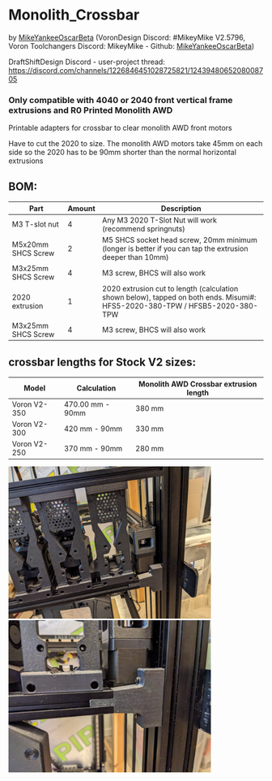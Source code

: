 # Monolith_Crossbar
by [MikeYankeeOscarBeta](https://github.com/MikeYankeeOscarBeta/) (VoronDesign Discord: #MikeyMike V2.5796, Voron Toolchangers Discord: MikeyMike - Github: [MikeYankeeOscarBeta](https://github.com/MikeYankeeOscarBeta/StealthChanger))


DraftShiftDesign Discord - user-project thread:    https://discord.com/channels/1226846451028725821/1243948065208008705

### Only compatible with 4040 or 2040 front vertical frame extrusions and R0 Printed Monolith AWD

Printable adapters for crossbar to clear monolith AWD front motors

Have to cut the 2020 to size.
The monolith AWD motors take 45mm on each side so the 2020 has to be 90mm shorter than the normal horizontal extrusions

## BOM:
| Part                        | Amount    | Description                                                                                              |
|-----------------------------|-----------|----------------------------------------------------------------------------------------------------------|
| M3 T-slot nut               | 4         | Any M3 2020 T-Slot Nut will work (recommend springnuts)                                                  |
| M5x20mm SHCS Screw          | 2         | M5 SHCS socket head screw, 20mm minimum (longer is better if you can tap the extrusion deeper than 10mm) |
| M3x25mm SHCS Screw          | 4         | M3 screw, BHCS will also work                                                                            |
| 2020 extrusion              | 1         | 2020 extrusion cut to length (calculation shown below), tapped on both ends. Misumi#: HFS5-2020-380-TPW  / HFSB5-2020-380-TPW                    |
| M3x25mm SHCS Screw          | 4         | M3 screw, BHCS will also work                                                                            |

## crossbar lengths for Stock V2 sizes:
| Model                 | Calculation           | Monolith AWD Crossbar extrusion length                      |
|-----------------------|-----------------------|-------------------------------------------------------------|
| Voron V2-350          | 470.00 mm - 90mm      | 380 mm                                                   |
| Voron V2-300          | 420 mm - 90mm         | 330 mm                                                      |
| Voron V2-250          | 370 mm - 90mm         | 280 mm                                                      |

<img src="./images/crossbar1.jpg" width="400"/>
<img src="./images/crossbar2.jpg" width="400"/>